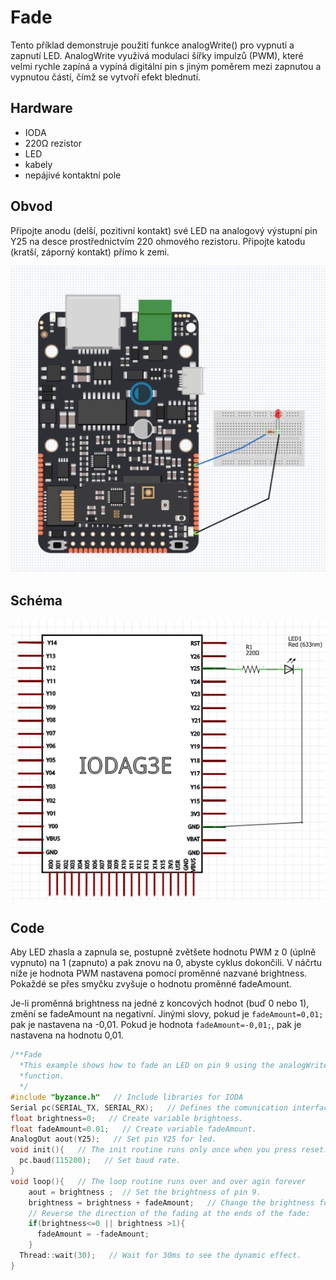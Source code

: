 # Fade


Tento příklad demonstruje použití funkce analogWrite() pro vypnutí a zapnutí LED. AnalogWrite využívá modulaci šířky impulzů (PWM), které velmi rychle zapíná a vypíná digitální pin s jiným poměrem mezi zapnutou a vypnutou částí, čímž se vytvoří efekt blednutí.

## Hardware 
* IODA
* 220Ω rezistor
* LED
* kabely
* nepájivé kontaktní pole

## Obvod


Připojte anodu (delší, pozitivní kontakt) své LED na analogový výstupní pin Y25 na desce prostřednictvím 220 ohmového rezistoru. Připojte katodu (kratší, záporný kontakt) přímo k zemi.

![](/assets/Fade.PNG)

## Schéma

![](/assets/Fade_schematic.PNG)

## Code

Aby LED zhasla a zapnula se, postupně zvětšete hodnotu PWM z 0 (úplně vypnuto) na 1  (zapnuto) a pak znovu na 0, abyste cyklus dokončili. V náčrtu níže je hodnota PWM nastavena pomocí proměnné nazvané brightness. Pokaždé se přes smyčku 
zvyšuje o hodnotu proměnné fadeAmount.


Je-li proměnná brightness na jedné z koncových hodnot (buď 0 nebo 1), změní se fadeAmount na negativní. Jinými slovy, pokud je ```fadeAmount=0,01;``` pak je nastavena na -0,01. Pokud je hodnota ```fadeAmount=-0,01;```, pak je nastavena na hodnotu 0,01.


```cpp
/**Fade
  *This example shows how to fade an LED on pin 9 using the analogWrite()
  *function.
  */
#include "byzance.h"   // Include libraries for IODA
Serial pc(SERIAL_TX, SERIAL_RX);   // Defines the comunication interface if the serial line , SPI, CAN is needen in the program.
float brightness=0;   // Create variable brightness.
float fadeAmount=0.01;   // Create variable fadeAmount.
AnalogOut aout(Y25);   // Set pin Y25 for led.
void init(){   // The init routine runs only once when you press reset.
  pc.baud(115200);   // Set baud rate.
}
void loop(){   // The loop routine runs over and over agin forever
    aout = brightness ;  // Set the brightness of pin 9.
    brightness = brightness + fadeAmount;   // Change the brightness for next time through the loop.
    // Reverse the direction of the fading at the ends of the fade:
    if(brightness<=0 || brightness >1){
      fadeAmount = -fadeAmount;
    }
  Thread::wait(30);   // Wait for 30ms to see the dynamic effect.
}

```